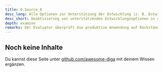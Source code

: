 ```yaml
---
title: O.Source_6
desc_long: Alle Optionen zur Unterstützung der Entwicklung (z. B. Entwickler-URLs, Testmethoden, Überreste von Debugmechanismen etc.) MÜSSEN in der Produktiv-Version vollständig entfernt sein.
desc_short: Deaktivierung von unterstützenden Entwicklungsoptionen in der Produktiv-Version.
depth: examine
remarks: Der Evaluator überprüft die produktive Anwendung auf Rückstände von Optionen zur Unterstützung der Entwicklung.
---
```


## Noch keine Inhalte

Du kannst diese Seite unter [github.com/awesome-diga](https://github.com/awesome-diga/tr-faq) mit deinem Wissen ergänzen.
